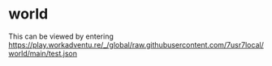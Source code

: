 # world

This can be viewed by entering https://play.workadventu.re/_/global/raw.githubusercontent.com/7usr7local/world/main/test.json
